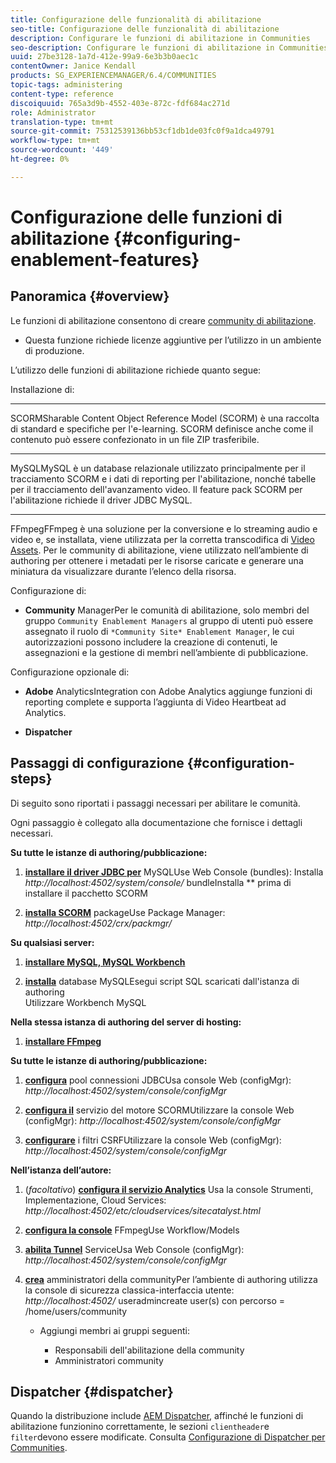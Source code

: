 ```yaml
---
title: Configurazione delle funzionalità di abilitazione
seo-title: Configurazione delle funzionalità di abilitazione
description: Configurare le funzioni di abilitazione in Communities
seo-description: Configurare le funzioni di abilitazione in Communities
uuid: 27be3128-1a7d-412e-99a9-6e3b3b0aec1c
contentOwner: Janice Kendall
products: SG_EXPERIENCEMANAGER/6.4/COMMUNITIES
topic-tags: administering
content-type: reference
discoiquuid: 765a3d9b-4552-403e-872c-fdf684ac271d
role: Administrator
translation-type: tm+mt
source-git-commit: 75312539136bb53cf1db1de03fc0f9a1dca49791
workflow-type: tm+mt
source-wordcount: '449'
ht-degree: 0%

---
```



# Configurazione delle funzioni di abilitazione {#configuring-enablement-features}

## Panoramica {#overview}

Le funzioni di abilitazione consentono di creare [community di abilitazione](overview.md#enablement-community).

* Questa funzione richiede licenze aggiuntive per l’utilizzo in un ambiente di produzione.

L’utilizzo delle funzioni di abilitazione richiede quanto segue:

Installazione di:

* ****
SCORMSharable Content Object Reference Model (SCORM) è una raccolta di standard e specifiche per l&#39;e-learning. SCORM definisce anche come il contenuto può essere confezionato in un file ZIP trasferibile.

* ****
MySQLMySQL è un database relazionale utilizzato principalmente per il tracciamento SCORM e i dati di reporting per l&#39;abilitazione, nonché tabelle per il tracciamento dell&#39;avanzamento video. Il feature pack SCORM per l&#39;abilitazione richiede il driver JDBC MySQL.

* ****
FFmpegFFmpeg è una soluzione per la conversione e lo streaming audio e video e, se installata, viene utilizzata per la corretta transcodifica di  [Video Assets](../../help/sites-authoring/default-components-foundation.md#video). Per le community di abilitazione, viene utilizzato nell’ambiente di authoring per ottenere i metadati per le risorse caricate e generare una miniatura da visualizzare durante l’elenco della risorsa.

Configurazione di:

* **Community**
ManagerPer le comunità di abilitazione, solo membri del gruppo 
`Community Enablement Managers` al gruppo di utenti può essere assegnato il ruolo di  `*Community Site* Enablement Manager`, le cui autorizzazioni possono includere la creazione di contenuti, le assegnazioni e la gestione di membri nell’ambiente di pubblicazione.

Configurazione opzionale di:

* **Adobe**
AnalyticsIntegration con Adobe Analytics aggiunge funzioni di reporting complete e supporta l’aggiunta di Video Heartbeat ad Analytics.

* **Dispatcher**

## Passaggi di configurazione {#configuration-steps}

Di seguito sono riportati i passaggi necessari per abilitare le comunità.

Ogni passaggio è collegato alla documentazione che fornisce i dettagli necessari.

**Su tutte le istanze di authoring/pubblicazione:**

1. **[installare il driver JDBC per](deploy-communities.md#jdbc-driver-for-mysql)**
MySQLUse Web Console (bundles): Installa  *http://localhost:4502/system/console/*
bundleInstalla  ** prima di installare il pacchetto SCORM

1. **[installa SCORM](deploy-communities.md#scorm-package)**
packageUse Package Manager: 
*http://localhost:4502/crx/packmgr/*

**Su qualsiasi server:**

1. **[installare MySQL, MySQL Workbench](mysql.md)**

1. **[installa](mysql.md#database-setup)**
database MySQLEsegui script SQL scaricati dall&#39;istanza di authoring
\
   Utilizzare Workbench MySQL

**Nella stessa istanza di authoring del server di hosting:**

1. **[installare FFmpeg](ffmpeg.md)**

**Su tutte le istanze di authoring/pubblicazione:**

1. **[configura](mysql.md#configure-jdbc-connections)**
pool connessioni JDBCUsa console Web (configMgr): 
*http://localhost:4502/system/console/configMgr*

1. **[configura il](mysql.md#aem-communities-scormengine-service)**
servizio del motore SCORMUtilizzare la console Web (configMgr): 
*http://localhost:4502/system/console/configMgr*

1. **[configurare](mysql.md#adobe-granite-csrf-filter)**
i filtri CSRFUtilizzare la console Web (configMgr): 
*http://localhost:4502/system/console/configMgr*

**Nell’istanza dell’autore:**

1. (*facoltativo*) **[configura il servizio Analytics](analytics.md)**
Usa la console Strumenti, Implementazione, Cloud Services: 
*http://localhost:4502/etc/cloudservices/sitecatalyst.html*

1. **[configura la console](ffmpeg.md#configure-ffmpeg-transcoding-service)**
FFmpegUse Workflow/Models

1. **[abilita Tunnel](deploy-communities.md#tunnel-service-on-author)**
ServiceUsa Web Console (configMgr): 
*http://localhost:4502/system/console/configMgr*

1. **[crea](users.md#creating-community-members)** amministratori della communityPer l’ambiente di authoring utilizza la console di sicurezza classica-interfaccia utente:  *http://localhost:4502/*
useradmincreate user(s) con percorso = /home/users/community

   * Aggiungi membri ai gruppi seguenti:

      * Responsabili dell&#39;abilitazione della community
      * Amministratori community

## Dispatcher {#dispatcher}

Quando la distribuzione include [AEM Dispatcher](https://helpx.adobe.com/experience-manager/dispatcher/using/dispatcher.html), affinché le funzioni di abilitazione funzionino correttamente, le sezioni `clientheader`e `filter`devono essere modificate. Consulta [Configurazione di Dispatcher per Communities](dispatcher.md#enablement).
